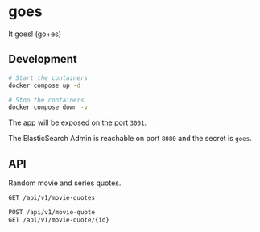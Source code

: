 # goes

It goes! (go+es)

## Development

```sh
# Start the containers
docker compose up -d

# Stop the containers
docker compose down -v
```

The app will be exposed on the port `3001`.

The ElasticSearch Admin is reachable on port `8080` and the secret is `goes`.

## API

Random movie and series quotes.

```txt
GET /api/v1/movie-quotes

POST /api/v1/movie-quote
GET /api/v1/movie-quote/{id}
```
